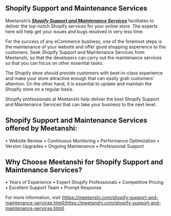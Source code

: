 ## Shopify Support and Maintenance Services

Meetanshi’s ***[Shopify Support and Maintenance Services](https://meetanshi.com/shopify-support-and-maintenance-services.html)*** facilitates to deliver the top-notch Shopify services for your online store. The experts here will help get your issues and bugs resolved in very less time.

For the success of any eCommerce business, one of the foremost steps is the maintenance of your website and offer good shopping experience to the customers. Seek Shopify Support and Maintenance Services from Meetanshi, so that the developers can carry out the maintenance services so that you can focus on other essential tasks.
 
The Shopify store should provide customers with best-in-class experience and make your store attractive enough that can easily grab customers’ attention. On the other hand, it is essential to update and maintain the Shopify store on a regular basis.
 
Shopify professionals at Meetanshi help deliver the best Shopify Support and Maintenance Services that can take your business to the next level.


## Shopify Support and Maintenance Services offered by Meetanshi:

•       Website Review
•       Continuous Monitoring
•       Performance Optimization
•       Version Upgrades
•       Ongoing Maintenance
•       Professional Support

## Why Choose Meetanshi for Shopify Support and Maintenance Services?

•       Years of Experience
•       Expert Shopify Professionals
•       Competitive Pricing
•       Excellent Support Team
•       Prompt Response

For more information, visit [https://meetanshi.com/shopify-support-and-maintenance-services.html](https://meetanshi.com/shopify-support-and-maintenance-services.html)



